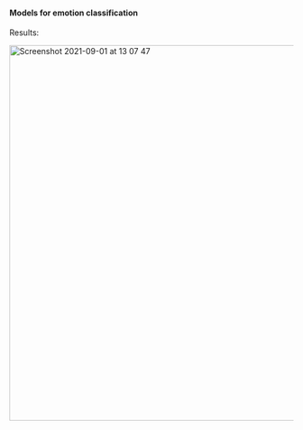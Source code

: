 #### Models for emotion classification

Results:

<img width="665" alt="Screenshot 2021-09-01 at 13 07 47" src="https://user-images.githubusercontent.com/89645136/131668596-5c62cf00-8567-488a-b737-df1530b4d0a6.png">


